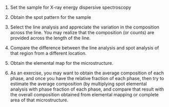 1. Set the sample for X-ray energy dispersive spectroscopy<br> 

2. Obtain the spot pattern for the sample <br>

3. Select the line analysis and appreciate the variation in the composition across the line. You may realize that the composition (or counts) are provided across the length of the line.<br> 

4. Compare the difference between the line analysis and spot analysis of that region from a different location.<br>

5. Obtain the elemental map for the microstructure. <br>

6. As an exercise, you may want to obtain the average composition of each phase, and once you have the relative fraction of each phase, then try to estimate the average composition (by multiplying spot elemental analysis with phase fraction of each phase, and compare that result with the overall composition obtained from elemental mapping or complete area of that microstructure. 

 